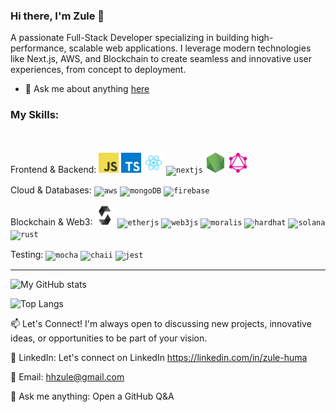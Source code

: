 
  
  
  ### Hi there, I'm Zule 👋
  
A passionate Full-Stack Developer specializing in building high-performance, scalable web applications. I leverage modern technologies like Next.js, AWS, and Blockchain to create seamless and innovative user experiences, from concept to deployment.
<br />
- 💬 Ask me about anything [here](https://github.com/hhzule/hhzule/issues)

### My Skills:


<br />
<br />
Frontend & Backend:
<code><img height="32" alt="javascript" src="https://raw.githubusercontent.com/github/explore/80688e429a7d4ef2fca1e82350fe8e3517d3494d/topics/javascript/javascript.png" title="JavaScript"></code>
<code><img height="32" alt="typescript" src="https://raw.githubusercontent.com/github/explore/80688e429a7d4ef2fca1e82350fe8e3517d3494d/topics/typescript/typescript.png" title="TypeScript"></code>
<code><img height="32" alt="react" src="https://raw.githubusercontent.com/github/explore/80688e429a7d4ef2fca1e82350fe8e3517d3494d/topics/react/react.png" title="React"></code>
<code><img height="32" alt="nextjs" src="https://logowik.com/content/uploads/images/nextjs7685.logowik.com.webp" title="Next.js"/></code>
<code><img height="32" alt="nodejs" src="https://raw.githubusercontent.com/github/explore/80688e429a7d4ef2fca1e82350fe8e3517d3494d/topics/nodejs/nodejs.png" title="Node.js"></code>
<code><img height="32" alt="graphql" src="https://raw.githubusercontent.com/github/explore/5c058a388828bb5fde0bcafd4bc867b5bb3f26f3/topics/graphql/graphql.png" title="GraphQL"></code>


Cloud & Databases:
<code><img height="32" alt="aws" src="https://www.pngplay.com/wp-content/uploads/3/Amazon-Web-Services-AWS-Logo-PNG-HD-Quality.png" title="AWS"></code>
<code><img height="36" alt="mongoDB" src="https://www.pngall.com/wp-content/uploads/13/Mongodb-Transparent.png" title="MongoDB"></code>
<code><img height="36" alt="firebase" src="https://e7.pngegg.com/pngimages/119/167/png-clipart-firebase-cloud-messaging-google-developers-software-development-kit-google-angle-triangle-thumbnail.png" title="Firebase"></code>

Blockchain & Web3:
<code><img src="https://raw.githubusercontent.com/github/explore/main/topics/solidity/solidity.png" width="32" height="32" alt="Solidity Logo"></code>
<code><img height="32" alt="etherjs" src="https://raw.githubusercontent.com/github/explore/80688e429a7d4ef2fca1e82350fe8e3517d3494d/topics/ethers/ethers.png"></code>
<code><img height="32" alt="web3js" src="https://web3js.readthedocs.io/en/v1.10.0/_static/web3js.jpg"></code>
<code><img height="32" alt="moralis" src="https://moralis.io/wp-content/uploads/2021/06/Moralis-Glass-Favicon.svg"></code>
<code><img height="32" alt="hardhat" src="https://raw.githubusercontent.com/NomicFoundation/hardhat-site/main/src/assets/logo.png"></code>
<code><img height="32" alt="solana" src="https://solana.com/branding/new/exchange/exchange-sq.svg"></code>
<code><img height="32" alt="rust" src="https://www.rust-lang.org/static/images/rust-logo-blk.svg
"></code>

Testing:
<code><img height="32" alt="mocha" src="https://e7.pngegg.com/pngimages/21/493/png-clipart-mocha-node-js-javascript-software-testing-npm-github-logo-sign.png" /></code>
<code><img height="32" alt="chaii" src="https://camo.githubusercontent.com/7ecbd4531436e4f20c1dba52a4fd4ac367cfcc20a2f62cfe7a10f32da306afc6/687474703a2f2f636861696a732e636f6d2f696d672f636861692d6c6f676f2e706e67" /></code>
<code><img height="32" alt="jest" src="https://miro.medium.com/v2/resize:fit:300/1*veOyRtKTPeoqC_VlWNUc5Q.png" /></code>


---
![My GitHub stats](https://github-readme-stats.vercel.app/api?username=hhzule&show_icons=true&theme=synthwave)

![Top Langs](https://github-readme-stats.vercel.app/api/top-langs/?username=hhzule)

📫 Let's Connect!
I'm always open to discussing new projects, innovative ideas, or opportunities to be part of your vision.

💼 LinkedIn: Let's connect on LinkedIn https://linkedin.com/in/zule-huma

📧 Email: hhzule@gmail.com

💬 Ask me anything: Open a GitHub Q&A

